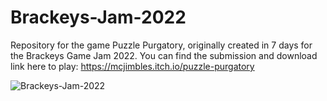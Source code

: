 # Brackeys-Jam-2022
Repository for the game Puzzle Purgatory, originally created in 7 days for the Brackeys Game Jam 2022. You can find the submission and download link here to play: https://mcjimbles.itch.io/puzzle-purgatory

![Brackeys-Jam-2022](https://user-images.githubusercontent.com/54756070/215254858-1c84ffef-3c12-4392-92be-bca773cd4762.png)
